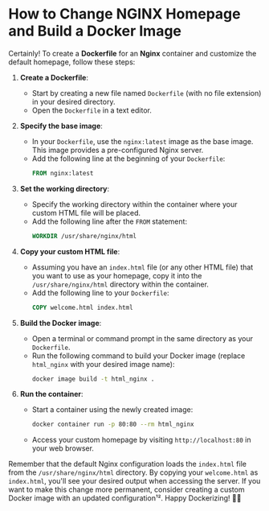# How to Change NGINX Homepage and Build a Docker Image

Certainly! To create a **Dockerfile** for an **Nginx** container and customize the default homepage, follow these steps:

1. **Create a Dockerfile**:
    - Start by creating a new file named `Dockerfile` (with no file extension) in your desired directory.
    - Open the `Dockerfile` in a text editor.

2. **Specify the base image**:
    - In your `Dockerfile`, use the `nginx:latest` image as the base image. This image provides a pre-configured Nginx server.
    - Add the following line at the beginning of your `Dockerfile`:
        ```Dockerfile
        FROM nginx:latest
        ```

3. **Set the working directory**:
    - Specify the working directory within the container where your custom HTML file will be placed.
    - Add the following line after the `FROM` statement:
        ```Dockerfile
        WORKDIR /usr/share/nginx/html
        ```

4. **Copy your custom HTML file**:
    - Assuming you have an `index.html` file (or any other HTML file) that you want to use as your homepage, copy it into the `/usr/share/nginx/html` directory within the container.
    - Add the following line to your `Dockerfile`:
        ```Dockerfile
        COPY welcome.html index.html
        ```

5. **Build the Docker image**:
    - Open a terminal or command prompt in the same directory as your `Dockerfile`.
    - Run the following command to build your Docker image (replace `html_nginx` with your desired image name):
        ```bash
        docker image build -t html_nginx .
        ```

6. **Run the container**:
    - Start a container using the newly created image:
        ```bash
        docker container run -p 80:80 --rm html_nginx
        ```
    - Access your custom homepage by visiting `http://localhost:80` in your web browser.

Remember that the default Nginx configuration loads the `index.html` file from the `/usr/share/nginx/html` directory. By copying your `welcome.html` as `index.html`, you'll see your desired output when accessing the server. If you want to make this change more permanent, consider creating a custom Docker image with an updated configuration¹². Happy Dockerizing! 🐳🚀
